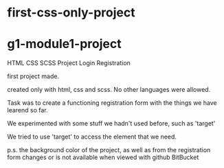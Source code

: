 # first-css-only-project
# g1-module1-project
HTML CSS SCSS Project Login Registration

first project made.

created only with html, css and scss. No other languages were allowed.

Task was to create a functioning registration form with the things we have learend so far. 

We experimented with some stuff we hadn't used before, such as 'target'

We tried to use 'target' to access the element that we need.



p.s. the background color of the project, as well as from the registration form changes or is not available when viewed with github BitBucket
